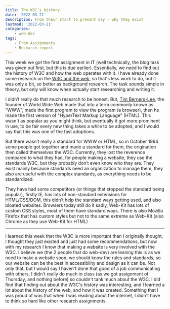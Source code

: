 ```yaml
---
title: The W3C’s history
date: '2022-03-21'
description: From their start to present day - why they exist
lastmod: '2022-03-21'
categories: 
    - web-dev
tags: 
    - From Assignments
    - Research report
---
```


This week we got the first assignment in IT (well technically, the blog task was given out first, but this is due earlier). Essentially, we need to find out the history of W3C and how the web operates with it. I have already done some research on the [W3C and the web](../internet-and-wdc), so that's less work to do, but it was only a bit, so better as background research. The task sounds simple in theory, but only will know when actually start researching and writing it.

I didn’t really do that much research to be honest. But, [Tim Berners-Lee](https://www.w3.org/People/Berners-Lee/), the founder of World Wide Web made that into a term commonly known as “WWW”, made the first program to view the program (a browser), then he made the first version of "HyperText Markup Language" (HTML). This wasn't as popular as you might think, but eventually it got more prominent in use, to be fair every new thing takes a while to be adopted, and I would say that this was one of the fast adoptions.

But there wasn’t really a standard for WWW or HTML, so in October 1994 some people got together and made a standard for them, the origination then called themselves the W3C. Currently, they lost the reverence compared to what they had, for people making a website, they use the standards W3C, but they probably don’t even know who they are. They exist mainly because standards need an organization to manage them, they also are useful with the complex standards, as everything needs to be standardized.

They have had some competitors (or things that stopped the standard being popular), firstly IE, has lots of non-standard extensions for HTML/CSS/DOM, this didn’t help the standard ways getting used, and also bloated websites. Browsers today still do it sadly, Web-Kit has lots of custom CSS styles, most of them have standard ways. There is also Mozilla Firefox that has custom styles but not to the same extreme as Web-Kit (also Chrome as they use Web-Kit for HTML)

---

I learned this week that the W3C is more important than I originally thought, I thought they just existed and just had some recommendations, but now with my research I know that making a website is very involved with the W3C. I believe we (the 2 people that do web-dev) are leaning this is as we need to make a website soon, we should know the rules and standards, so our website can be the best in accessibility and design as it can be. Not only that, but I would say I haven't done that good of a job communicating with others, I didn't really do much in class (as we got assignment of Thursday, and nothing before) so couldn't tank much about the W3C. I did find that finding out about the W3C's history was interesting, and I learned a lot about the history of the web, and how it was created. Something that I was proud of was that when I was reading about the internet, I didn't have to think so hard like other research assignments.

<!-- Links -->
[x]: https://x
